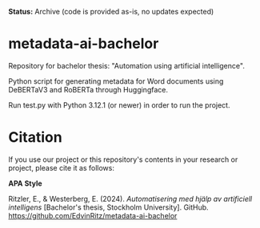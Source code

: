 **Status:** Archive (code is provided as-is, no updates expected)

# metadata-ai-bachelor
Repository for bachelor thesis: "Automation using artificial intelligence".

Python script for generating metadata for Word documents using DeBERTaV3 and RoBERTa through Huggingface.

Run test.py with Python 3.12.1 (or newer) in order to run the project.

# Citation
If you use our project or this repository's contents in your research or project, please cite it as follows:

**APA Style**

Ritzler, E., & Westerberg, E. (2024). *Automatisering med hjälp av artificiell intelligens* [Bachelor's thesis, Stockholm University]. GitHub. https://github.com/EdvinRitz/metadata-ai-bachelor
